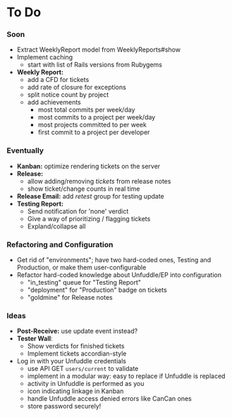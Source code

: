 # To Do

### Soon

 - Extract WeeklyReport model from WeeklyReports#show
 - Implement caching
   - start with list of Rails versions from Rubygems
 - **Weekly Report:**
   - add a CFD for tickets
   - add rate of closure for exceptions
   - split notice count by project
   - add achievements
     - most total commits per week/day
     - most commits to a project per week/day
     - most projects committed to per week
     - first commit to a project per developer


### Eventually

 - **Kanban:** optimize rendering tickets on the server
 - **Release:**
   - allow adding/removing _tickets_ from release notes
   - show ticket/change counts in real time
 - **Release Email:** add _retest_ group for testing update
 - **Testing Report:**
   - Send notification for 'none' verdict
   - Give a way of prioritizing / flagging tickets
   - Expland/collapse all


### Refactoring and Configuration

 - Get rid of "environments"; have two hard-coded ones, Testing and Production, or make them user-configurable
 - Refactor hard-coded knowledge about Unfuddle/EP into configuration
   - "in_testing" queue for "Testing Report"
   - "deployment" for "Production" badge on tickets
   - "goldmine" for Release notes


### Ideas

 - **Post-Receive:** use update event instead?
 - **Tester Wall**:
   - Show verdicts for finished tickets
   - Implement tickets accordian-style
 - Log in with your Unfuddle credentials
   - use API GET `users/current` to validate
   - implement in a modular way: easy to replace if Unfuddle is replaced
   - activity in Unfuddle is performed as you
   - icon indicating linkage in Kanban
   - handle Unfuddle access denied errors like CanCan ones
   - store password securely!
